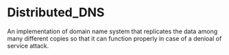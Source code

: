 # Distributed_DNS
An implementation of domain name system that replicates the data among many different copies so that it can function properly in case of a denioal of service attack.
